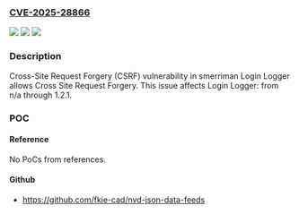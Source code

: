 ### [CVE-2025-28866](https://cve.mitre.org/cgi-bin/cvename.cgi?name=CVE-2025-28866)
![](https://img.shields.io/static/v1?label=Product&message=Login%20Logger&color=blue)
![](https://img.shields.io/static/v1?label=Version&message=n%2Fa%3C%3D%201.2.1%20&color=brighgreen)
![](https://img.shields.io/static/v1?label=Vulnerability&message=CWE-352%20Cross-Site%20Request%20Forgery%20(CSRF)&color=brighgreen)

### Description

Cross-Site Request Forgery (CSRF) vulnerability in smerriman Login Logger allows Cross Site Request Forgery. This issue affects Login Logger: from n/a through 1.2.1.

### POC

#### Reference
No PoCs from references.

#### Github
- https://github.com/fkie-cad/nvd-json-data-feeds


